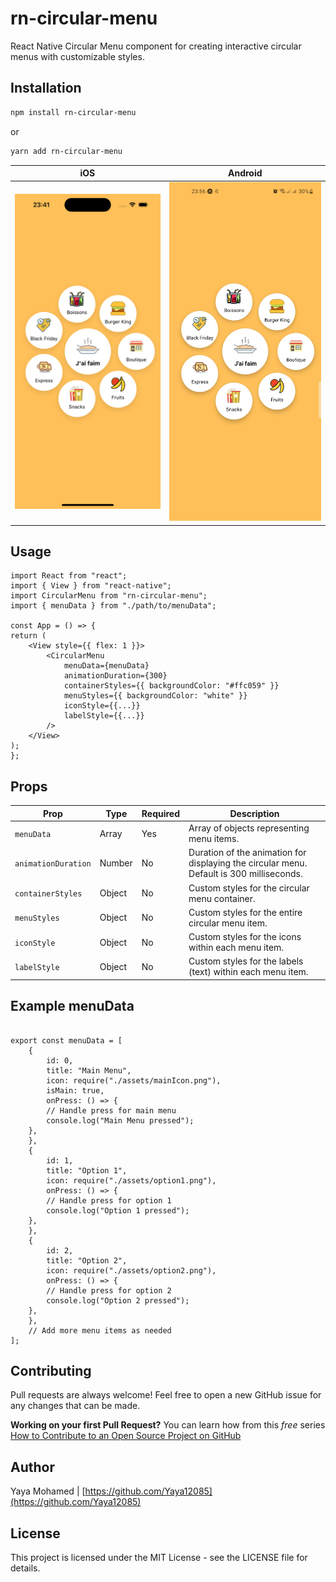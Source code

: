 # rn-circular-menu

React Native Circular Menu component for creating interactive circular menus with customizable styles.

## Installation

```bash
npm install rn-circular-menu
```

or

```bash
yarn add rn-circular-menu
```

|                                                iOS                                                 |                                                  Android                                                   |
| :------------------------------------------------------------------------------------------------: | :--------------------------------------------------------------------------------------------------------: |
| ![ios example](https://github.com/Yaya12085/RNCircularMenu/blob/main/screenshots/ios.png?raw=true) | ![android example](https://github.com/Yaya12085/RNCircularMenu/blob/main/screenshots/android.jpg?raw=true) |

## Usage

```
import React from "react";
import { View } from "react-native";
import CircularMenu from "rn-circular-menu";
import { menuData } from "./path/to/menuData";

const App = () => {
return (
    <View style={{ flex: 1 }}>
        <CircularMenu
            menuData={menuData}
            animationDuration={300}
            containerStyles={{ backgroundColor: "#ffc059" }}
            menuStyles={{ backgroundColor: "white" }}
            iconStyle={{...}}
            labelStyle={{...}}
        />
    </View>
);
};

```

## Props

| Prop                | Type   | Required | Description                                                                              |
| ------------------- | ------ | -------- | ---------------------------------------------------------------------------------------- |
| `menuData`          | Array  | Yes      | Array of objects representing menu items.                                                |
| `animationDuration` | Number | No       | Duration of the animation for displaying the circular menu. Default is 300 milliseconds. |
| `containerStyles`   | Object | No       | Custom styles for the circular menu container.                                           |
| `menuStyles`        | Object | No       | Custom styles for the entire circular menu item.                                         |
| `iconStyle`         | Object | No       | Custom styles for the icons within each menu item.                                       |
| `labelStyle`        | Object | No       | Custom styles for the labels (text) within each menu item.                               |

## Example menuData

```

export const menuData = [
    {
        id: 0,
        title: "Main Menu",
        icon: require("./assets/mainIcon.png"),
        isMain: true,
        onPress: () => {
        // Handle press for main menu
        console.log("Main Menu pressed");
    },
    },
    {
        id: 1,
        title: "Option 1",
        icon: require("./assets/option1.png"),
        onPress: () => {
        // Handle press for option 1
        console.log("Option 1 pressed");
    },
    },
    {
        id: 2,
        title: "Option 2",
        icon: require("./assets/option2.png"),
        onPress: () => {
        // Handle press for option 2
        console.log("Option 2 pressed");
    },
    },
    // Add more menu items as needed
];

```

## Contributing

Pull requests are always welcome! Feel free to open a new GitHub issue for any changes that can be made.

**Working on your first Pull Request?** You can learn how from this _free_ series [How to Contribute to an Open Source Project on GitHub](https://egghead.io/series/how-to-contribute-to-an-open-source-project-on-github)

## Author

Yaya Mohamed | [https://github.com/Yaya12085](https://github.com/Yaya12085)

## License

This project is licensed under the MIT License - see the LICENSE file for details.
